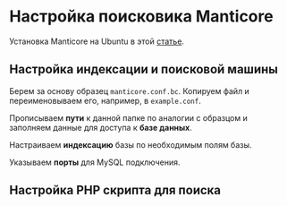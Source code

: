 # Настройка поисковика Manticore
Установка Manticore на Ubuntu в этой [статье](https://gist.github.com/iZerus/8f82bb1cc2b14a8b38a1b22e1f130386).

## Настройка индексации и поисковой машины
Берем за основу образец `manticore.conf.bc`. Копируем файл и переименовываем его, например, в `example.conf`.

Прописываем **пути** к данной папке по аналогии с образцом и заполняем данные для доступа к **базе данных**. 

Настраиваем **индексацию** базы по необходимым полям базы.

Указываем **порты** для MySQL подключения.

## Настройка PHP скрипта для поиска
